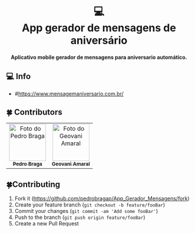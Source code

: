 <h1 align="center">
  💻<br>App gerador de mensagens de aniversário
</h1>

<h4 align="center">
  Aplicativo mobile gerador de mensagens para aniversario automático.
</h4>

## 💻 Info
- #https://www.mensagemaniversario.com.br/

## 🍀 Contributors 
<table>
  <tr>
    <td align="center">
      <a href="#">
        <img src="https://avatars3.githubusercontent.com/u/43506288" width="100px;" alt="Foto do Pedro Braga"/><br>
        <sub>
          <b>Pedro Braga</b>
        </sub>
      </a>
    </td>
    <td align="center">
      <a href="#">
        <img src="https://avatars0.githubusercontent.com/u/26925002" width="100px;" alt="Foto do Geovani Amaral"/><br>
        <sub>
          <b>Geovani Amaral</b>
        </sub>
      </a>
    </td>
  </tr>
</table>

## 🍀Contributing

1. Fork it (<https://github.com/pedrobragap/App_Gerador_Mensagens/fork>)
2. Create your feature branch (`git checkout -b feature/fooBar`)
3. Commit your changes (`git commit -am 'Add some fooBar'`)
4. Push to the branch (`git push origin feature/fooBar`)
5. Create a new Pull Request
